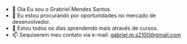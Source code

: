 - 👋 Ola Eu sou o Grabriel Mendes Santos.
- 👀 Eu estou procurando por oportunidades no mercado de desenvolvedor.
- 🌱 Estou todos os dias aprendendo mais através de cursos.
- 📫 Sequiserem meu contato via e-mail: gabriel.m.s2100@gmail.com
